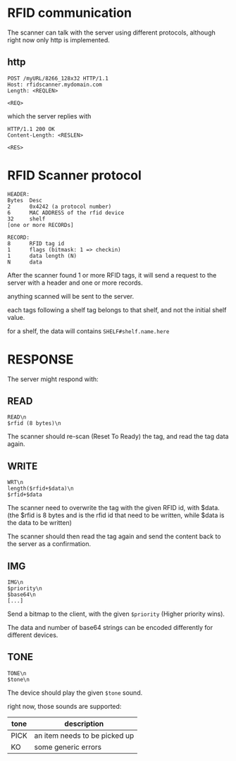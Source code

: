 # RFID communication

The scanner can talk with the server using different protocols, although right now only http is implemented.

## http
```
POST /myURL/8266_128x32 HTTP/1.1
Host: rfidscanner.mydomain.com
Length: <REQLEN>

<REQ>
```
which the server replies with
```
HTTP/1.1 200 OK
Content-Length: <RESLEN>

<RES>
```


# RFID Scanner protocol
```
HEADER:
Bytes  Desc
2      0x4242 (a protocol number)
6      MAC ADDRESS of the rfid device
32     shelf
[one or more RECORDs]

RECORD:
8      RFID tag id
1      flags (bitmask: 1 => checkin)
1      data length (N)
N      data
```
After the scanner found 1 or more RFID tags, it will send a request to the server with a header and one or more records.

anything scanned will be sent to the server.

each tags following a shelf tag belongs to that shelf, and not the initial shelf value.

for a shelf, the data will contains `SHELF#shelf.name.here`

# RESPONSE

The server might respond with:

## READ
```
READ\n
$rfid (8 bytes)\n
```
The scanner should re-scan (Reset To Ready) the tag, and read the tag data again.

## WRITE
```
WRT\n
length($rfid+$data)\n
$rfid+$data
```
The scanner need to overwrite the tag with the given RFID id, with $data. (the $rfid is 8 bytes and is the rfid id that need to be written, while $data is the data to be written)

The scanner should then read the tag again and send the content back to the server as a confirmation.

## IMG
```
IMG\n
$priority\n
$base64\n
[...]
```
Send a bitmap to the client, with the given `$priority` (Higher priority wins).

The data and number of base64 strings can be encoded differently for different devices.

## TONE
```
TONE\n
$tone\n
```
The device should play the given `$tone` sound.

right now, those sounds are supported:

|tone|description|
|----|-----------|
|PICK|an item needs to be picked up|
|KO|some generic errors|

